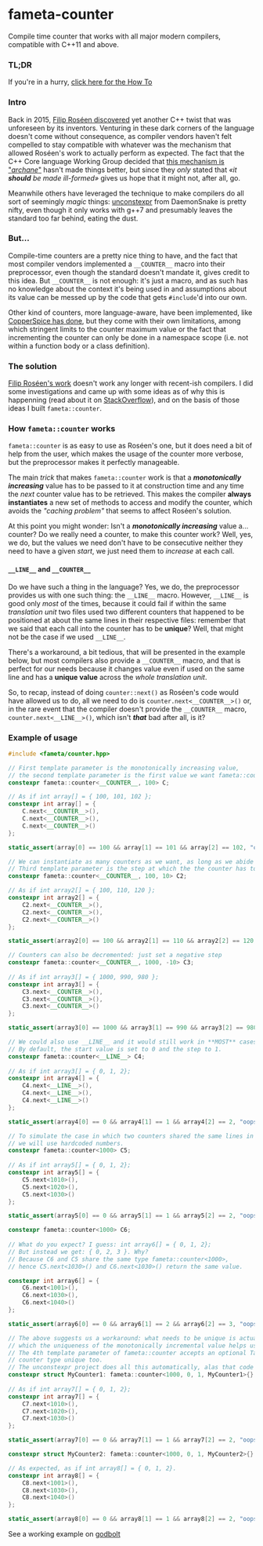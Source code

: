 # fameta-counter
Compile time counter that works with all major modern compilers, compatible with C++11 and above.

### TL;DR
If you're in a hurry, [click here for the How To](#example-of-usage)

### Intro
Back in 2015, [Filip Roséen discovered](http://b.atch.se/posts/constexpr-counter/) yet another C++ twist that was unforeseen by its inventors. Venturing in these dark corners of the language doesn't come without consequence, as compiler vendors haven't felt compelled to stay compatible with whatever was the mechanism that allowed Roséen's work to actually perform as expected. The fact that the C++ Core language Working Group decided that [this mechanism is "_archane_"](http://www.open-std.org/jtc1/sc22/wg21/docs/cwg_active.html#2118) hasn't made things better, but since they _only_ stated that _«it **should** be made ill-formed»_ gives us hope that it might not, after all, go.

Meanwhile others have leveraged the technique to make compilers do all sort of seemingly _magic_ things: [unconstexpr](https://github.com/DaemonSnake/unconstexpr) from DaemonSnake is pretty nifty, even though it only works with g++7 and presumably leaves the standard too far behind, eating the dust.

### But...
Compile-time counters are a pretty nice thing to have, and the fact that most compiler vendors implemented a `__COUNTER__` macro into their preprocessor, even though the standard doesn't mandate it, gives credit to this idea. But `__COUNTER__` is not enough: it's just a macro, and as such has no knowledge about the context it's being used in and assumptions about its value can be messed up by the code that gets `#include`'d into our own. 

Other kind of counters, more language-aware, have been implemented, like [CopperSpice has done](https://www.youtube.com/watch?v=lCDA3xaLnDg), but they come with their own limitations, among which stringent limits to the counter maximum value or the fact that incrementing the counter can only be done in a namespace scope (i.e. not within a function body or a class definition).

### The solution
[Filip Roséen's work](http://b.atch.se/posts/constexpr-counter/) doesn't work any longer with recent-ish compilers. I did some investigations and came up with some ideas as of why this is happenning (read about it on [StackOverflow](https://stackoverflow.com/questions/60082260/c-compile-time-counters-revisited)), and on the basis of those ideas I built `fameta::counter`.

### How `fameta::counter` works
`fameta::counter` is as easy to use as Roséen's one, but it does need a bit of help from the user, which makes the usage of the counter more verbose, but the preprocessor makes it perfectly manageable.

The main _trick_ that makes `fameta::counter` work is that a ___monotonically increasing___ value has to be passed to it at construction time and any time the _next_ counter value has to be retrieved. This makes the compiler **always instantiates** a new set of methods to access and modify the counter, which avoids the _"caching problem"_ that seems to affect Roséen's solution.

At this point you might wonder: Isn't a ___monotonically increasing___ value a... counter? Do we really need a counter, to make this counter work? Well, yes, we do, but the values we need don't have to be consecutive neither they need to have a given _start_, we just need them to _increase_ at each call.

#### `__LINE__` and `__COUNTER__`
Do we have such a thing in the language? Yes, we do, the preprocessor provides us with one such thing: the `__LINE__` macro. However, `__LINE__` is good only _most_ of the times, because it could fail if within the same _translation unit_ two files used two different counters that happened to be positioned at about the same lines in their respective files: remember that we said that each call into the counter has to be __unique__? Well, that might not be the case if we used `__LINE__`. 

There's a workaround, a bit tedious, that will be presented in the example below, but most compilers also provide a `__COUNTER__` macro, and that is perfect for our needs because it changes value even if used on the same line and has a __unique value__ across the _whole translation unit_.

So, to recap, instead of doing `counter::next()` as Roséen's code would have allowed us to do, all we need to do is `counter.next<__COUNTER__>()` or, in the rare event that the compiler doesn't provide the `__COUNTER__` macro, `counter.next<__LINE__>()`, which isn't ___that___ bad after all, is it?

### Example of usage

```cpp
#include <fameta/counter.hpp>

// First template parameter is the monotonically increasing value, 
// the second template parameter is the first value we want fameta::counter::next() to return.
constexpr fameta::counter<__COUNTER__, 100> C;

// As if int array[] = { 100, 101, 102 };
constexpr int array[] = {
    C.next<__COUNTER__>(), 
    C.next<__COUNTER__>(),
    C.next<__COUNTER__>()
};

static_assert(array[0] == 100 && array[1] == 101 && array[2] == 102, "oops");

// We can instantiate as many counters as we want, as long as we abide by the contract.
// Third template parameter is the step at which the the counter has to be incremented.
constexpr fameta::counter<__COUNTER__, 100, 10> C2;

// As if int array2[] = { 100, 110, 120 };
constexpr int array2[] = {
    C2.next<__COUNTER__>(),
    C2.next<__COUNTER__>(),
    C2.next<__COUNTER__>()
};

static_assert(array2[0] == 100 && array2[1] == 110 && array2[2] == 120, "oops");

// Counters can also be decremented: just set a negative step
constexpr fameta::counter<__COUNTER__, 1000, -10> C3;
 
// As if int array3[] = { 1000, 990, 980 };
constexpr int array3[] = {
    C3.next<__COUNTER__>(),
    C3.next<__COUNTER__>(),
    C3.next<__COUNTER__>()
};

static_assert(array3[0] == 1000 && array3[1] == 990 && array3[2] == 980, "oops");

// We could also use __LINE__ and it would still work in **MOST** cases.
// By default, the start value is set to 0 and the step to 1.
constexpr fameta::counter<__LINE__> C4;
 
// As if int array3[] = { 0, 1, 2};
constexpr int array4[] = {
    C4.next<__LINE__>(),
    C4.next<__LINE__>(),
    C4.next<__LINE__>()
};

static_assert(array4[0] == 0 && array4[1] == 1 && array4[2] == 2, "oops");

// To simulate the case in which two counters shared the same lines in two different files within the same translation unit,
// we will use hardcoded numbers.
constexpr fameta::counter<1000> C5;
 
// As if int array5[] = { 0, 1, 2};
constexpr int array5[] = {
    C5.next<1010>(),
    C5.next<1020>(),
    C5.next<1030>()
};

static_assert(array5[0] == 0 && array5[1] == 1 && array5[2] == 2, "oops");

constexpr fameta::counter<1000> C6;
 
// What do you expect? I guess: int array6[] = { 0, 1, 2};
// But instead we get: { 0, 2, 3 }. Why? 
// Because C6 and C5 share the same type fameta::counter<1000>, 
// hence C5.next<1030>() and C6.next<1030>() return the same value.

constexpr int array6[] = {
    C6.next<1001>(),
    C6.next<1030>(),
    C6.next<1040>()
};

static_assert(array6[0] == 0 && array6[1] == 2 && array6[2] == 3, "oops");

// The above suggests us a workaround: what needs to be unique is actually the counter type,
// which the uniqueness of the monotonically incremental value helps us achieve. But there's another way.
// The 4th template parameter of fameta::counter accepts an optional Tag type, that, if unique, makes the
// counter type unique too.
// The unconstexpr project does all this automatically, alas that code won't work on anything but g++7.
constexpr struct MyCounter1: fameta::counter<1000, 0, 1, MyCounter1>{} C7;
 
// As if int array7[] = { 0, 1, 2};
constexpr int array7[] = {
    C7.next<1010>(),
    C7.next<1020>(),
    C7.next<1030>()
};

static_assert(array7[0] == 0 && array7[1] == 1 && array7[2] == 2, "oops");

constexpr struct MyCounter2: fameta::counter<1000, 0, 1, MyCounter2>{} C8;

// As expected, as if int array8[] = { 0, 1, 2}.
constexpr int array8[] = {
    C8.next<1001>(),
    C8.next<1030>(),
    C8.next<1040>()
};

static_assert(array8[0] == 0 && array8[1] == 1 && array8[2] == 2, "oops");

```

See a working example on [godbolt](https://godbolt.org/z/oZyQb4)
